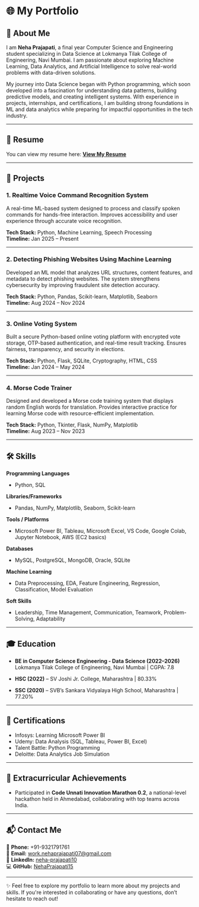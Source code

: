 # 🌐 My Portfolio

## 👤 About Me
I am **Neha Prajapati**, a final year Computer Science and Engineering student specializing in Data Science at Lokmanya Tilak College of Engineering, Navi Mumbai. I am passionate about exploring Machine Learning, Data Analytics, and Artificial Intelligence to solve real-world problems with data-driven solutions.  

My journey into Data Science began with Python programming, which soon developed into a fascination for understanding data patterns, building predictive models, and creating intelligent systems. With experience in projects, internships, and certifications, I am building strong foundations in ML and data analytics while preparing for impactful opportunities in the tech industry.  

---

## 📄 Resume
You can view my resume here: **[View My Resume](Resume.pdf)**  

---

## 💼 Projects
### 1. Realtime Voice Command Recognition System  
A real-time ML-based system designed to process and classify spoken commands for hands-free interaction. Improves accessibility and user experience through accurate voice recognition.  

**Tech Stack:** Python, Machine Learning, Speech Processing  
**Timeline:** Jan 2025 – Present  

---

### 2. Detecting Phishing Websites Using Machine Learning  
Developed an ML model that analyzes URL structures, content features, and metadata to detect phishing websites. The system strengthens cybersecurity by improving fraudulent site detection accuracy.  

**Tech Stack:** Python, Pandas, Scikit-learn, Matplotlib, Seaborn  
**Timeline:** Aug 2024 – Nov 2024  

---

### 3. Online Voting System  
Built a secure Python-based online voting platform with encrypted vote storage, OTP-based authentication, and real-time result tracking. Ensures fairness, transparency, and security in elections.  

**Tech Stack:** Python, Flask, SQLite, Cryptography, HTML, CSS  
**Timeline:** Jan 2024 – May 2024  

---

### 4. Morse Code Trainer  
Designed and developed a Morse code training system that displays random English words for translation. Provides interactive practice for learning Morse code with resource-efficient implementation.  

**Tech Stack:** Python, Tkinter, Flask, NumPy, Matplotlib  
**Timeline:** Aug 2023 – Nov 2023  

---

## 🛠️ Skills
**Programming Languages**  
- Python, SQL  

**Libraries/Frameworks**  
- Pandas, NumPy, Matplotlib, Seaborn, Scikit-learn  

**Tools / Platforms**  
- Microsoft Power BI, Tableau, Microsoft Excel, VS Code, Google Colab, Jupyter Notebook, AWS (EC2 basics)  

**Databases**  
- MySQL, PostgreSQL, MongoDB, Oracle, SQLite  

**Machine Learning**  
- Data Preprocessing, EDA, Feature Engineering, Regression, Classification, Model Evaluation  

**Soft Skills**  
- Leadership, Time Management, Communication, Teamwork, Problem-Solving, Adaptability  

---

## 🎓 Education
- **BE in Computer Science Engineering - Data Science (2022–2026)**  
  Lokmanya Tilak College of Engineering, Navi Mumbai | CGPA: 7.8  

- **HSC (2022)** – SV Joshi Jr. College, Maharashtra | 80.33%  
- **SSC (2020)** – SVB’s Sankara Vidyalaya High School, Maharashtra | 77.20%  

---

## 📜 Certifications
- Infosys: Learning Microsoft Power BI  
- Udemy: Data Analysis (SQL, Tableau, Power BI, Excel)  
- Talent Battle: Python Programming  
- Deloitte: Data Analytics Job Simulation  

---

## 🌟 Extracurricular Achievements
- Participated in **Code Unnati Innovation Marathon 0.2**, a national-level hackathon held in Ahmedabad, collaborating with top teams across India.  

---

## 📬 Contact Me
📱 **Phone:** +91-9321791761  
📧 **Email:** work.nehaprajapati07@gmail.com  
🔗 **LinkedIn:** [neha-prajapati10](https://www.linkedin.com/in/neha-prajapati10/)  
💻 **GitHub:** [NehaPrajapati15](https://github.com/NehaPrajapati15)  

---

✨ Feel free to explore my portfolio to learn more about my projects and skills. If you're interested in collaborating or have any questions, don’t hesitate to reach out!


